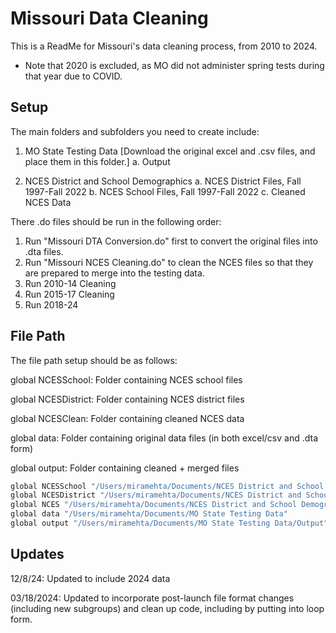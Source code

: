 
# Missouri Data Cleaning

This is a ReadMe for Missouri's data cleaning process, from 2010 to 2024.
* Note that 2020 is excluded, as MO did not administer spring tests during that year due to COVID.


## Setup

The main folders and subfolders you need to create include: 

1. MO State Testing Data [Download the original excel and .csv files, and place them in this folder.]
   a. Output
   
2. NCES District and School Demographics
   a. NCES District Files, Fall 1997-Fall 2022
   b. NCES School Files, Fall 1997-Fall 2022
   c. Cleaned NCES Data
   
There .do files should be run in the following order:
1. Run "Missouri DTA Conversion.do" first to convert the original files into .dta files.
2. Run "Missouri NCES Cleaning.do" to clean the NCES files so that they are prepared to merge into the testing data.
3. Run 2010-14 Cleaning
4. Run 2015-17 Cleaning
5. Run 2018-24
    
## File Path

The file path setup should be as follows: 

global NCESSchool: Folder containing NCES school files

global NCESDistrict: Folder containing NCES district files

global NCESClean: Folder containing cleaned NCES data

global data: Folder containing original data files (in both excel/csv and .dta form)

global output: Folder containing cleaned + merged files

```bash
global NCESSchool "/Users/miramehta/Documents/NCES District and School Demographics/NCES School Files, Fall 1997-Fall 2022"
global NCESDistrict "/Users/miramehta/Documents/NCES District and School Demographics/NCES District Files, Fall 1997-Fall 2022"
global NCES "/Users/miramehta/Documents/NCES District and School Demographics/Cleaned NCES Data"
global data "/Users/miramehta/Documents/MO State Testing Data"
global output "/Users/miramehta/Documents/MO State Testing Data/Output"
```
## Updates

12/8/24: Updated to include 2024 data

03/18/2024: Updated to incorporate post-launch file format changes (including new subgroups) and clean up code, including by putting into loop form.
